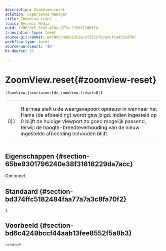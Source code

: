 ```yaml
---
description: ZoomView.reset
solution: Experience Manager
title: ZoomView.reset
topic: Dynamic Media
uuid: 5fd6c6c5-5fa5-498c-877a-1f50f710bf7a
translation-type: tm+mt
source-git-commit: e4695cc4e882351ec3f2c55fd8a3cfca455bd79d
workflow-type: tm+mt
source-wordcount: '40'
ht-degree: 5%

---
```



# ZoomView.reset{#zoomview-reset}

`[ZoomView.|<containerId>_zoomView.]reset=0|1`

<table id="table_49FFD1BC53B846F09A6D214BC8C5C3FE"> 
 <tbody> 
  <tr> 
   <td colname="col1"> <p> <span class="codeph"> 0|1</span> </p> </td> 
   <td colname="col2"> <p> Hiermee stelt u de weergavepoort opnieuw in wanneer het frame (de afbeelding) wordt gewijzigd. Indien ingesteld op <span class="codeph"> 0</span> blijft de huidige viewport zo goed mogelijk passend, terwijl de hoogte-breedteverhouding van de nieuw ingestelde afbeelding behouden blijft. </p> </td> 
  </tr> 
 </tbody> 
</table>

## Eigenschappen {#section-65be9301796240e38f31818229da7acc}

Optioneel.

## Standaard {#section-bd374ffc5182484faa77a7a3c8fa70f2}

`1`

## Voorbeeld {#section-bd6c4249bccf44aab13fee8552f5a8b3}

`reset=0`
